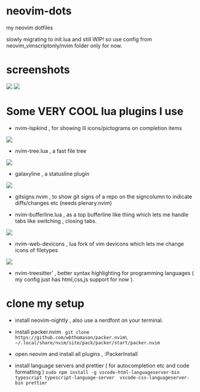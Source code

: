 # neovim-dots
my neovim dotfiles 

slowly migrating to init.lua and still WIP! so use config from neovim_vimscriptonly/nvim folder only for now.

# screenshots

<img src ="https://raw.githubusercontent.com/siduck76/personal-backup/master/rice%20flex/initialNvim.png">
<img src ="https://raw.githubusercontent.com/siduck76/personal-backup/master/rice%20flex/nvimRice2.png">

# Some VERY COOL lua plugins I use 

- nvim-lspkind , for showing lil icons/pictograms on completion items
 <img src = "https://raw.githubusercontent.com/siduck76/personal-backup/master/rice%20flex/lspkind.png">
 
- nvim-tree.lua , a fast file tree 
 <img src = "https://raw.githubusercontent.com/siduck76/personal-backup/master/rice%20flex/nvimtree.png">
 
- galaxyline , a statusline plugin
 <img src = "https://raw.githubusercontent.com/siduck76/personal-backup/master/rice%20flex/statusline.png">
 
- gitsigns.nvim , to show git signs of a repo on the signcolumn to indicate diffs/changes etc  (needs plenary.nvim)

- nvim-bufferline.lua , as a top bufferline like thing which lets me handle tabs like switching , closing tabs.
 <img src = "https://raw.githubusercontent.com/siduck76/personal-backup/master/rice%20flex/bufferline.png">
 
- nvim-web-devicons , lua fork of vim devicons which lets me change icons of filetypes
 <img src = "https://raw.githubusercontent.com/siduck76/personal-backup/master/rice%20flex/image.png">
 
- nvim-treesitter' , better syntax highlighting for programming languages ( my config just has html,css,js support for now ). 

# clone my setup

- install neovim-nightly , also use a nerdfont on your terminal.
- install packer.nvim 
` git clone https://github.com/wbthomason/packer.nvim\
 ~/.local/share/nvim/site/pack/packer/start/packer.nvim`
 
 - open neovim and install all plugins , :PackerInstall
 - install language servers and prettier ( for autocompletion etc and code formatting ) 
 `sudo npm install -g vscode-html-languageserver-bin typescript typescript-language-server  vscode-css-languageserver-bin prettier` 
